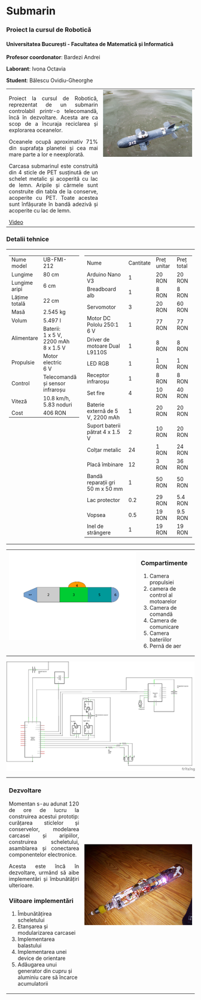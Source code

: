 # Submarin

<h3>Proiect la cursul de Robotică</h3>
<h4>Universitatea București - Facultatea de Matematică și Informatică</h4>
<p><b>Profesor coordonator</b>: Bardezi Andrei</p>
<p><b>Laborant</b>: Ivona Octavia</p>
<p><b>Student</b>: Bălescu Ovidiu-Gheorghe</p>
<table>
  <tr>
    <td valign="top" width="50%">
      <p align=justify>   Proiect la cursul de Robotică, reprezentat de un submarin controlabil printr-o telecomandă, încă în dezvoltare. Acesta are ca scop de a încuraja reciclarea și explorarea oceanelor.</p>
      <p align=justify>   Oceanele ocupă aproximativ 71% din suprafața planetei și cea mai mare parte a lor e neexplorată.</p>
      <p align=justify>   Carcasa submarinul este construită din 4 sticle de PET susținută de un schelet metalic și acoperită cu lac de lemn. Aripile și cârmele sunt construite din tabla de la conserve, acoperite cu PET. Toate acestea sunt înfășurate în bandă adezivă și acoperite cu lac de lemn.</p>
      <a href="https://www.youtube.com/watch?v=reCAACpi1qQ">Video</a>
    </td>
    <td valign="top" width="50%">
      <img src="https://raw.githubusercontent.com/BalescuOvidiu/Submarin/master/img/onWater.jpg"/>
    </td>
  </tr>
</table>

<h3>Detalii tehnice</h3>

<table><tr>
<td valign="top" width="35%"><table>
  <tr>
      <td>Nume model</td>
      <td>UB-FMI-212</td>
  </tr>
  <tr>
      <td>Lungime</td>
      <td>80 cm</td>
  </tr>
  <tr>
      <td>Lungime aripi</td>
      <td>6 cm</td>
  </tr>
  <tr>
      <td>Lățime totală</td>
      <td>22 cm</td>
  </tr>
  <tr>
      <td>Masă</td>
      <td>2.545 kg</td>
  </tr>
  <tr>
      <td>Volum</td>
      <td>5.497 l</td>
  </tr>
  <tr>
      <td>Alimentare</td>
      <td>Baterii:</br>1 x 5 V, 2200 mAh<br/>8 x 1.5 V</td>
  </tr>
  <tr>
      <td>Propulsie</td>
      <td>Motor electric</br>6 V</td>
  </tr>
  <tr>
      <td>Control</td>
      <td>Telecomandă și sensor infraroșu</td>
  </tr>
  <tr>
      <td>Viteză</td>
      <td>10.8 km/h, 5.83 noduri</td>
  </tr>
  <tr>
      <td>Cost</td>
      <td>406 RON</td>
  </tr>
</table></td>
<td valign="top" width="65%"><table>
  <tr>
      <td>Nume</td>
      <td>Cantitate</td>
      <td>Preț unitar</td>
      <td>Preț total</td>
  </tr>
  <tr>
      <td>Arduino Nano V3</td>
      <td>1</td>
      <td>20 RON</td>
      <td>20 RON</td>
  </tr>
  <tr>
      <td>Breadboard alb</td>
      <td>1</td>
      <td>8 RON</td>
      <td>8 RON</td>
  </tr>
  <tr>
      <td>Servomotor</td>
      <td>3</td>
      <td>20 RON</td>
      <td>60 RON</td>
  </tr>
  <tr>
      <td>Motor DC Pololu 250:1 6 V</td>
      <td>1</td>
      <td>77 RON</td>
      <td>77 RON</td>
  </tr>
  <tr>
      <td>Driver de motoare Dual L9110S</td>
      <td>1</td>
      <td>8 RON</td>
      <td>8 RON</td>
  </tr>
  <tr>
      <td>LED RGB</td>
      <td>1</td>
      <td>1 RON</td>
      <td>1 RON</td>
  </tr>
  <tr>
      <td>Receptor infraroșu</td>
      <td>1</td>
      <td>8 RON</td>
      <td>8 RON</td>
  </tr>
  <tr>
      <td>Set fire</td>
      <td>4</td>
      <td>10 RON</td>
      <td>40 RON</td>
  </tr>
  <tr>
      <td>Baterie externă de 5 V, 2200 mAh</td>
      <td>1</td>
      <td>20 RON</td>
      <td>20 RON</td>
  </tr>
  <tr>
      <td>Suport baterii pătrat 4 x 1.5 V</td>
      <td>2</td>
      <td>10 RON</td>
      <td>20 RON</td>
  </tr>
  <tr>
      <td>Colțar metalic</td>
      <td>24</td>
      <td>1 RON</td>
      <td>24 RON</td>
  </tr>
  <tr>
      <td>Placă îmbinare</td>
      <td>12</td>
      <td>3 RON</td>
      <td>36 RON</td>
  </tr>
  <tr>
      <td>Bandă reparații gri 50 m x 50 mm</td>
      <td>1</td>
      <td>50 RON</td>
      <td>50 RON</td>
  </tr>
  <tr>
      <td>Lac protector</td>
      <td>0.2</td>
      <td>29 RON</td>
      <td>5.4 RON</td>
  </tr>
  <tr>
      <td>Vopsea</td>
      <td>0.5</td>
      <td>19 RON</td>
      <td>9.5 RON</td>
  </tr>
  <tr>
      <td>Inel de strângere</td>
      <td>1</td>
      <td>19 RON</td>
      <td>19 RON</td>
  </tr>
</table></td>
</tr></table>

<table>
   <tr>
     <td valign="top" width="70%">
      <img src="https://raw.githubusercontent.com/BalescuOvidiu/Submarin/master/img/parts.png"/>
     </td>
     <td valign="top" width="30%">
      <h3>Compartimente</h3>
      <ol>
        <li>Camera propulsiei</li>
        <li>camera de control al motoarelor</li>
        <li>Camera de comandă</li>
        <li>Camera de comunicare</li>
        <li>Camera bateriilor</li>
        <li>Pernă de aer</li>
      </ol>
     </td>
  </tr>
</table>

<img src="https://raw.githubusercontent.com/BalescuOvidiu/Submarin/master/img/schem.png"/>

<table>
  <tr>
    <td valign="top" width="40%">
      <h3>Dezvoltare</h3>
      <p align=justify>   Momentan s-au adunat 120 de ore de lucru la construirea acestui prototip: curățarea sticlelor și conservelor, modelarea carcasei și aripiilor,  construirea scheletului, asamblarea și conectarea componentelor electronice.<p>
      <p align=justify>   Acesta este încă în dezvoltare, urmând să aibe implementări și îmbunătățiri ulterioare.<p>
      <h3>Viitoare implementări</h3>
      <ol>
        <li>Îmbunătățirea scheletului</li>
        <li>Etanșarea și modularizarea carcasei</li>
        <li>Implementarea balastului</li>
        <li>Implementarea unei device de orientare</li>
        <li>Adăugarea unui generator din cupru și aluminiu care să încarce acumulatorii</li>
      </ol>  
    </td valign="top" width="60%">
    <td>
      <img src="https://raw.githubusercontent.com/BalescuOvidiu/Submarin/master/img/inside.jpg"/>
    </td>
  </tr>
</table>
